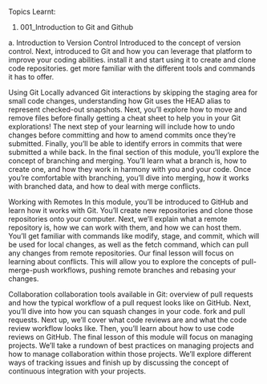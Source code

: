 Topics Learnt:

1. 001_Introduction to Git and Github<br>

a. Introduction to Version Control
Introduced to the concept of version control. Next, introduced to Git and how you can leverage that platform to improve your coding abilities. install it and start using it to create and clone code repositories. get more familiar with the different tools and commands it has to offer.

Using Git Locally
 advanced Git interactions by skipping the staging area for small code changes, understanding how Git uses the HEAD alias to represent checked-out snapshots. Next, you’ll explore how to move and remove files before finally getting a cheat sheet to help you in your Git explorations! The next step of your learning will include how to undo changes before committing and how to amend commits once they’re submitted. Finally, you’ll be able to identify errors in commits that were submitted a while back. In the final section of this module, you’ll explore the concept of branching and merging. You’ll learn what a branch is, how to create one, and how they work in harmony with you and your code. Once you’re comfortable with branching, you’ll dive into merging, how it works with branched data, and how to deal with merge conflicts.

Working with Remotes
In this module, you’ll be introduced to GitHub and learn how it works with Git. You’ll create new repositories and clone those repositories onto your computer. Next, we’ll explain what a remote repository is, how we can work with them, and how we can host them. You’ll get familiar with commands like modify, stage, and commit, which will be used for local changes, as well as the fetch command, which can pull any changes from remote repositories. Our final lesson will focus on learning about conflicts. This will allow you to explore the concepts of pull-merge-push workflows, pushing remote branches and rebasing your changes.

Collaboration
collaboration tools available in Git:  overview of pull requests and how the typical workflow of a pull request looks like on GitHub. Next, you’ll dive into how you can squash changes in your code. fork and pull requests. Next up, we’ll cover what code reviews are and what the code review workflow looks like. Then, you’ll learn about how to use code reviews on GitHub. The final lesson of this module will focus on managing projects. We’ll take a rundown of best practices on managing projects and how to manage collaboration within those projects. We’ll explore different ways of tracking issues and finish up by discussing the concept of continuous integration with your projects.